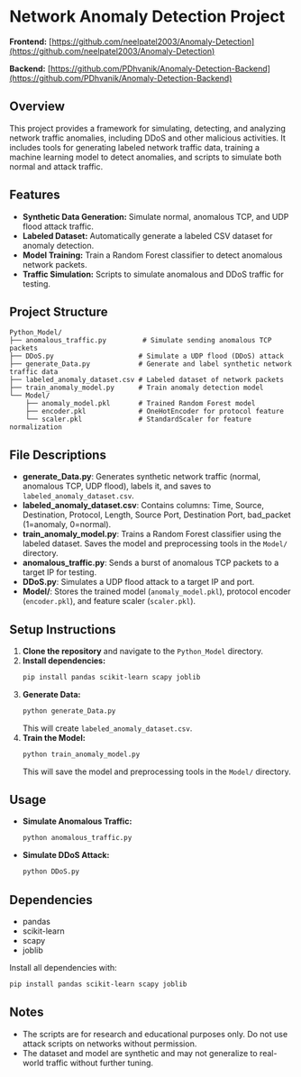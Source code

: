 # Network Anomaly Detection Project

**Frontend:** [https://github.com/neelpatel2003/Anomaly-Detection](https://github.com/neelpatel2003/Anomaly-Detection)

**Backend:** [https://github.com/PDhvanik/Anomaly-Detection-Backend](https://github.com/PDhvanik/Anomaly-Detection-Backend)

## Overview

This project provides a framework for simulating, detecting, and analyzing network traffic anomalies, including DDoS and other malicious activities. It includes tools for generating labeled network traffic data, training a machine learning model to detect anomalies, and scripts to simulate both normal and attack traffic.

## Features

- **Synthetic Data Generation:** Simulate normal, anomalous TCP, and UDP flood attack traffic.
- **Labeled Dataset:** Automatically generate a labeled CSV dataset for anomaly detection.
- **Model Training:** Train a Random Forest classifier to detect anomalous network packets.
- **Traffic Simulation:** Scripts to simulate anomalous and DDoS traffic for testing.

## Project Structure

```
Python_Model/
├── anomalous_traffic.py         # Simulate sending anomalous TCP packets
├── DDoS.py                     # Simulate a UDP flood (DDoS) attack
├── generate_Data.py            # Generate and label synthetic network traffic data
├── labeled_anomaly_dataset.csv # Labeled dataset of network packets
├── train_anomaly_model.py      # Train anomaly detection model
└── Model/
    ├── anomaly_model.pkl       # Trained Random Forest model
    ├── encoder.pkl             # OneHotEncoder for protocol feature
    └── scaler.pkl              # StandardScaler for feature normalization
```

## File Descriptions

- **generate_Data.py**: Generates synthetic network traffic (normal, anomalous TCP, UDP flood), labels it, and saves to `labeled_anomaly_dataset.csv`.
- **labeled_anomaly_dataset.csv**: Contains columns: Time, Source, Destination, Protocol, Length, Source Port, Destination Port, bad_packet (1=anomaly, 0=normal).
- **train_anomaly_model.py**: Trains a Random Forest classifier using the labeled dataset. Saves the model and preprocessing tools in the `Model/` directory.
- **anomalous_traffic.py**: Sends a burst of anomalous TCP packets to a target IP for testing.
- **DDoS.py**: Simulates a UDP flood attack to a target IP and port.
- **Model/**: Stores the trained model (`anomaly_model.pkl`), protocol encoder (`encoder.pkl`), and feature scaler (`scaler.pkl`).

## Setup Instructions

1. **Clone the repository** and navigate to the `Python_Model` directory.
2. **Install dependencies:**
   ```bash
   pip install pandas scikit-learn scapy joblib
   ```
3. **Generate Data:**
   ```bash
   python generate_Data.py
   ```
   This will create `labeled_anomaly_dataset.csv`.
4. **Train the Model:**
   ```bash
   python train_anomaly_model.py
   ```
   This will save the model and preprocessing tools in the `Model/` directory.

## Usage

- **Simulate Anomalous Traffic:**
  ```bash
  python anomalous_traffic.py
  ```
- **Simulate DDoS Attack:**
  ```bash
  python DDoS.py
  ```

## Dependencies

- pandas
- scikit-learn
- scapy
- joblib

Install all dependencies with:

```bash
pip install pandas scikit-learn scapy joblib
```

## Notes

- The scripts are for research and educational purposes only. Do not use attack scripts on networks without permission.
- The dataset and model are synthetic and may not generalize to real-world traffic without further tuning.
